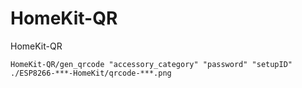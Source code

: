 # HomeKit-QR

HomeKit-QR

`HomeKit-QR/gen_qrcode "accessory_category" "password" "setupID" ./ESP8266-***-HomeKit/qrcode-***.png`
